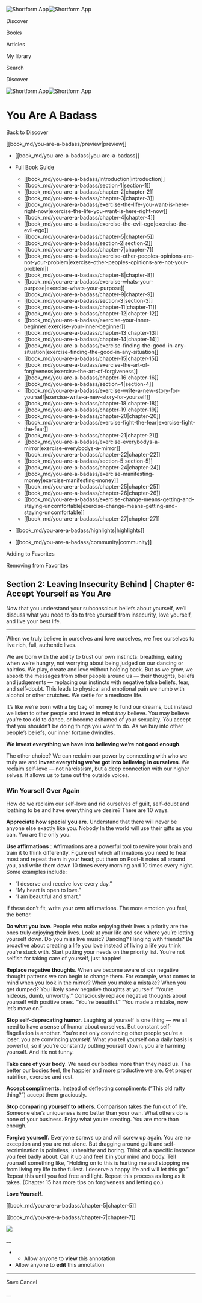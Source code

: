 ![Shortform App](/img/logo.36a2399e.svg)![Shortform App](/img/logo-dark.70c1b072.svg)

Discover

Books

Articles

My library

Search

Discover

![Shortform App](/img/logo.36a2399e.svg)![Shortform App](/img/logo-dark.70c1b072.svg)

# You Are A Badass

Back to Discover

[[book_md/you-are-a-badass/preview|preview]]

  * [[book_md/you-are-a-badass|you-are-a-badass]]
  * Full Book Guide

    * [[book_md/you-are-a-badass/introduction|introduction]]
    * [[book_md/you-are-a-badass/section-1|section-1]]
    * [[book_md/you-are-a-badass/chapter-2|chapter-2]]
    * [[book_md/you-are-a-badass/chapter-3|chapter-3]]
    * [[book_md/you-are-a-badass/exercise-the-life-you-want-is-here-right-now|exercise-the-life-you-want-is-here-right-now]]
    * [[book_md/you-are-a-badass/chapter-4|chapter-4]]
    * [[book_md/you-are-a-badass/exercise-the-evil-ego|exercise-the-evil-ego]]
    * [[book_md/you-are-a-badass/chapter-5|chapter-5]]
    * [[book_md/you-are-a-badass/section-2|section-2]]
    * [[book_md/you-are-a-badass/chapter-7|chapter-7]]
    * [[book_md/you-are-a-badass/exercise-other-peoples-opinions-are-not-your-problem|exercise-other-peoples-opinions-are-not-your-problem]]
    * [[book_md/you-are-a-badass/chapter-8|chapter-8]]
    * [[book_md/you-are-a-badass/exercise-whats-your-purpose|exercise-whats-your-purpose]]
    * [[book_md/you-are-a-badass/chapter-9|chapter-9]]
    * [[book_md/you-are-a-badass/section-3|section-3]]
    * [[book_md/you-are-a-badass/chapter-11|chapter-11]]
    * [[book_md/you-are-a-badass/chapter-12|chapter-12]]
    * [[book_md/you-are-a-badass/exercise-your-inner-beginner|exercise-your-inner-beginner]]
    * [[book_md/you-are-a-badass/chapter-13|chapter-13]]
    * [[book_md/you-are-a-badass/chapter-14|chapter-14]]
    * [[book_md/you-are-a-badass/exercise-finding-the-good-in-any-situation|exercise-finding-the-good-in-any-situation]]
    * [[book_md/you-are-a-badass/chapter-15|chapter-15]]
    * [[book_md/you-are-a-badass/exercise-the-art-of-forgiveness|exercise-the-art-of-forgiveness]]
    * [[book_md/you-are-a-badass/chapter-16|chapter-16]]
    * [[book_md/you-are-a-badass/section-4|section-4]]
    * [[book_md/you-are-a-badass/exercise-write-a-new-story-for-yourself|exercise-write-a-new-story-for-yourself]]
    * [[book_md/you-are-a-badass/chapter-18|chapter-18]]
    * [[book_md/you-are-a-badass/chapter-19|chapter-19]]
    * [[book_md/you-are-a-badass/chapter-20|chapter-20]]
    * [[book_md/you-are-a-badass/exercise-fight-the-fear|exercise-fight-the-fear]]
    * [[book_md/you-are-a-badass/chapter-21|chapter-21]]
    * [[book_md/you-are-a-badass/exercise-everybodys-a-mirror|exercise-everybodys-a-mirror]]
    * [[book_md/you-are-a-badass/chapter-22|chapter-22]]
    * [[book_md/you-are-a-badass/section-5|section-5]]
    * [[book_md/you-are-a-badass/chapter-24|chapter-24]]
    * [[book_md/you-are-a-badass/exercise-manifesting-money|exercise-manifesting-money]]
    * [[book_md/you-are-a-badass/chapter-25|chapter-25]]
    * [[book_md/you-are-a-badass/chapter-26|chapter-26]]
    * [[book_md/you-are-a-badass/exercise-change-means-getting-and-staying-uncomfortable|exercise-change-means-getting-and-staying-uncomfortable]]
    * [[book_md/you-are-a-badass/chapter-27|chapter-27]]
  * [[book_md/you-are-a-badass/highlights|highlights]]
  * [[book_md/you-are-a-badass/community|community]]



Adding to Favorites 

Removing from Favorites 

## Section 2: Leaving Insecurity Behind | Chapter 6: Accept Yourself as You Are

Now that you understand your subconscious beliefs about yourself, we’ll discuss what you need to do to free yourself from insecurity, love yourself, and live your best life.

* * *

When we truly believe in ourselves and love ourselves, we free ourselves to live rich, full, authentic lives.

We are born with the ability to trust our own instincts: breathing, eating when we’re hungry, not worrying about being judged on our dancing or hairdos. We play, create and love without holding back. But as we grow, we absorb the messages from other people around us — their thoughts, beliefs and judgements — replacing our instincts with negative false beliefs, fear, and self-doubt. This leads to physical and emotional pain we numb with alcohol or other crutches. We settle for a mediocre life.

It’s like we’re born with a big bag of money to fund our dreams, but instead we listen to other people and invest in what _they_ believe. You may believe you’re too old to dance, or become ashamed of your sexuality. You accept that you shouldn’t be doing things you want to do. As we buy into other people’s beliefs, our inner fortune dwindles.

**We invest everything we have into believing we’re not good enough**.

The other choice? We can reclaim our power by connecting with who we truly are and **invest everything we’ve got into believing in ourselves**. We reclaim self-love — not narcissism, but a deep connection with our higher selves. It allows us to tune out the outside voices.

### Win Yourself Over Again

How do we reclaim our self-love and rid ourselves of guilt, self-doubt and loathing to be and have everything we desire? There are 10 ways.

**Appreciate how special you are**. Understand that there will never be anyone else exactly like you. Nobody In the world will use their gifts as you can. You are the only you.

**Use affirmations** : Affirmations are a powerful tool to rewire your brain and train it to think differently. Figure out which affirmations you need to hear most and repeat them in your head; put them on Post-It notes all around you, and write them down 10 times every morning and 10 times every night. Some examples include:

  * “I deserve and receive love every day.” 
  * “My heart is open to love.”
  * “I am beautiful and smart.”



If these don’t fit, write your own affirmations. The more emotion you feel, the better.

**Do what you love**. People who make enjoying their lives a priority are the ones truly enjoying their lives. Look at your life and see where you’re letting yourself down. Do you miss live music? Dancing? Hanging with friends? Be proactive about creating a life you love instead of living a life you think you’re stuck with. Start putting your needs on the priority list. You’re not selfish for taking care of yourself, just happier!

**Replace negative thoughts**. When we become aware of our negative thought patterns we can begin to change them. For example, what comes to mind when you look in the mirror? When you make a mistake? When you get dumped? You likely spew negative thoughts at yourself. “You’re hideous, dumb, unworthy.” Consciously replace negative thoughts about yourself with positive ones. “You’re beautiful.” “You made a mistake, now let’s move on.”

**Stop self-deprecating humor**. Laughing at yourself is one thing — we all need to have a sense of humor about ourselves. But constant self-flagellation is another. You’re not only convincing other people you’re a loser, you are convincing _yourself_. What you tell yourself on a daily basis is powerful, so if you’re constantly putting yourself down, you are harming yourself. And it’s not funny.

**Take care of your body**. We need our bodies more than they need us. The better our bodies feel, the happier and more productive we are. Get proper nutrition, exercise and rest.

**Accept compliments**. Instead of deflecting compliments (“This old ratty thing?”) accept them graciously.

**Stop comparing yourself to others**. Comparison takes the fun out of life. Someone else’s uniqueness is no better than your own. What others do is none of your business. Enjoy what you’re creating. You are more than enough.

**Forgive yourself.** Everyone screws up and will screw up again. You are no exception and you are not alone. But dragging around guilt and self-recrimination is pointless, unhealthy and boring. Think of a specific instance you feel badly about. Call it up and feel it in your mind and body. Tell yourself something like, “Holding on to this is hurting me and stopping me from living my life to the fullest. I deserve a happy life and will let this go.” Repeat this until you feel free and light. Repeat this process as long as it takes. (Chapter 15 has more tips on forgiveness and letting go.)

**Love Yourself**.

[[book_md/you-are-a-badass/chapter-5|chapter-5]]

[[book_md/you-are-a-badass/chapter-7|chapter-7]]

![](https://bat.bing.com/action/0?ti=56018282&Ver=2&mid=6edc5eee-e4b7-46bb-8e03-5c0641b47e69&sid=72e6e650642c11eeb2dd2161d176fe8d&vid=72e70890642c11eeb72d79fe7b6df2c6&vids=0&msclkid=N&pi=0&lg=en-US&sw=800&sh=600&sc=24&nwd=1&tl=Shortform%20%7C%20Book&p=https%3A%2F%2Fwww.shortform.com%2Fapp%2Fbook%2Fyou-are-a-badass%2Fsection-2&r=&lt=1090&evt=pageLoad&sv=1&rn=640009)

__

  *   * Allow anyone to **view** this annotation
  * Allow anyone to **edit** this annotation



* * *

Save Cancel

__



